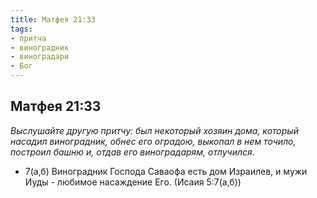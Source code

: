 ```yaml
---
title: Матфея 21:33 
tags: 
- притча
- виноградник
- виноградари
- Бог
---
```


## Матфея 21:33

*Выслушайте другую притчу: был некоторый хозяин дома, который насадил виноградник, обнес его оградою, выкопал в нем точило, построил башню и, отдав его виноградарям, отлучился.*

- 7(а,б) Виноградник Господа Саваофа есть дом Израилев, и мужи Иуды - любимое насаждение Его. (Исаия 5:7(а,б))